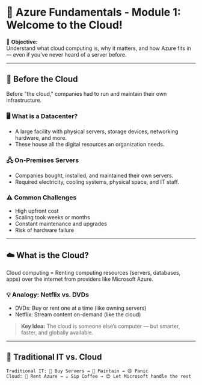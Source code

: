 # 🧠 Azure Fundamentals - Module 1: Welcome to the Cloud!

🎯 **Objective:**  
Understand what cloud computing is, why it matters, and how Azure fits in — even if you’ve never heard of a server before.

---

## 🏢 Before the Cloud

Before "the cloud," companies had to run and maintain their own infrastructure.

### 🖥️ What is a Datacenter?
- A large facility with physical servers, storage devices, networking hardware, and more.
- These house all the digital resources an organization needs.

### 🖧 On-Premises Servers
- Companies bought, installed, and maintained their own servers.
- Required electricity, cooling systems, physical space, and IT staff.

### ⚠️ Common Challenges
- High upfront cost
- Scaling took weeks or months
- Constant maintenance and upgrades
- Risk of hardware failure

---

## ☁️ What is the Cloud?

Cloud computing = Renting computing resources (servers, databases, apps) over the internet from providers like Microsoft Azure.

### 💡 Analogy: Netflix vs. DVDs
- DVDs: Buy or rent one at a time (like owning servers)
- Netflix: Stream content on-demand (like the cloud)

> **Key Idea:** The cloud is someone else’s computer — but smarter, faster, and globally available.

---

## 🔄 Traditional IT vs. Cloud

```text
Traditional IT: 🏢 Buy Servers → 🔧 Maintain → 😩 Panic  
Cloud: 🚀 Rent Azure → ☕ Sip Coffee → 😌 Let Microsoft handle the rest


